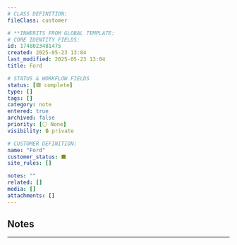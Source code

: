 ```yaml
---
# CLASS DEFINITION:
fileClass: customer

# **INHERITS FROM GLOBAL TEMPLATE:
# CORE IDENTITY FIELDS:
id: 1748023481475
created: 2025-05-23 13:04
last_modified: 2025-05-23 13:04
title: Ford

# STATUS & WORKFLOW FIELDS
status: [🟩 complete]
type: []
tags: []
category: note
entered: true
archived: false
priority: [⚪ None]
visibility: 🔒 private

# CUSTOMER DEFINITION:
name: "Ford"
customer_status: ⬛️
site_rules: []

notes: ""
related: []
media: []
attachments: []
---
```


## Notes
---

